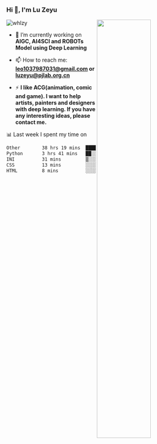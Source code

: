 ### Hi 👋, I'm Lu Zeyu

<img src="https://komarev.com/ghpvc/?username=whlzy&label=Profile%20views&color=0e75b6&style=flat" alt="whlzy" />
<img align="right" width="53%" src="https://github-readme-stats.vercel.app/api?username=whlzy&show_icons=true">

- 🔭 I’m currently working on **AIGC, AI4SCI and ROBOTs Model using Deep Learning**

- 📫 How to reach me: **leo1037987031@gmail.com or luzeyu@pjlab.org.cn**

- ⚡ **I like ACG(animation, comic and game). I want to help artists, painters and designers with deep learning. If you have any interesting ideas, please contact me.**

📊 Last week I spent my time on

<!--START_SECTION:waka-->

```txt
Other        38 hrs 19 mins  ██████████████████████▒░░   88.79 %
Python       3 hrs 41 mins   ██░░░░░░░░░░░░░░░░░░░░░░░   08.55 %
INI          31 mins         ▒░░░░░░░░░░░░░░░░░░░░░░░░   01.23 %
CSS          13 mins         ░░░░░░░░░░░░░░░░░░░░░░░░░   00.52 %
HTML         8 mins          ░░░░░░░░░░░░░░░░░░░░░░░░░   00.31 %
```

<!--END_SECTION:waka-->

